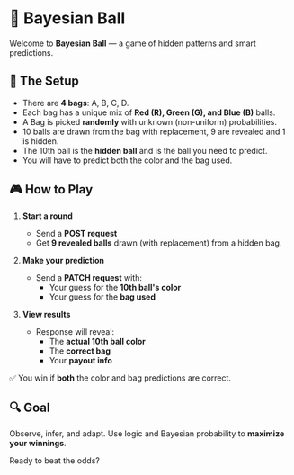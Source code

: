 # 🎯 Bayesian Ball

Welcome to **Bayesian Ball** — a game of hidden patterns and smart predictions.

## 🧠 The Setup
- There are **4 bags**: A, B, C, D.
- Each bag has a unique mix of **Red (R), Green (G), and Blue (B)** balls.
- A Bag is picked **randomly** with unknown (non-uniform) probabilities.
- 10 balls are drawn from the bag with replacement, 9 are revealed and 1 is hidden.
- The 10th ball is the **hidden ball** and is the ball you need to predict.
- You will have to predict both the color and the bag used.

## 🎮 How to Play
1. **Start a round**  
   - Send a **POST request**  
   - Get **9 revealed balls** drawn (with replacement) from a hidden bag.

2. **Make your prediction**  
   - Send a **PATCH request** with:
     - Your guess for the **10th ball's color**
     - Your guess for the **bag used**

3. **View results**  
   - Response will reveal:
     - The **actual 10th ball color**
     - The **correct bag**
     - Your **payout info**

✅ You win if **both** the color and bag predictions are correct.

## 🔍 Goal
Observe, infer, and adapt. Use logic and Bayesian probability to **maximize your winnings**.

Ready to beat the odds?
